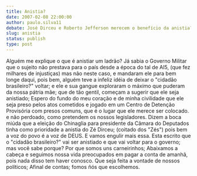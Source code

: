 ```yaml
---
title: Anistia?
date: 2007-02-08 22:00:00
author: paulo.silva11
debate: José Dirceu e Roberto Jefferson merecem o benefício da anistia?
slug: anistia
status: publish 
type: post
---
```


Alguém me explique o que é anistiar um ladrão? Já sabia o Governo Militar que o sujeito não prestava para o país desde a época do tal de AI5, (que fez milhares de injustiças) mas não neste caso, e mandaram ele para bem longe daqui, pois bem, alguém teve a infeliz idéia de deixar o "cidadão brasileiro?" voltar; e ele e sua gangue exploraram o máximo que puderam da nossa pátria mãe; que de tão gentil, começam a sugerir que ele seja anistiado; Espero do fundo do meu coração e de minha civilidade que ele seja preso pelos atos cometidos e jogado em um Centro de Detenção Provisória com presos comuns, que é o lugar que ele merece ser colocado. e não perdoado, como pretendem os nossos legisladores. Dizem a boca miúda que a eleição do Chinaglia para presidente da Câmara do Deputados tinha como prioridade a anistia do Zé Dirceu; (coitado dos "Zés") pois bem a voz do povo é a voz de DEUS. E vamos engulir mais essa. Esta escrito que o "cidadão brasileiro?" vai ser anistiado e que vai voltar para o governo; mas você sabe porque? Por que somos uns carneirinhos; Abaixamos a cabeça e seguimos nossa vida preocupados em pagar a conta de amanhã, pois nada disso tem haver conosco. Que seja feita a vontade de nossos políticos; Afinal de contas; fomos ñós que escolhemos.
